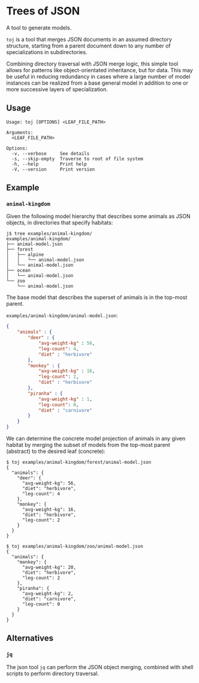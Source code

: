 # Trees of JSON

A tool to generate models.

`toj` is a tool that merges JSON documents in an assumed directory structure, starting from a parent document down to any number of specializations in subdirectories.  

Combining directory traversal with JSON merge logic, this simple tool allows for patterns like object-orientated inheritance, but for data. This may be useful in reducing redundancy in cases where a large number of model instances can be realized from a base general model in addition to one or more successive layers of specialization. 

## Usage

```console
Usage: toj [OPTIONS] <LEAF_FILE_PATH>

Arguments:
  <LEAF_FILE_PATH>  

Options:
  -v, --verbose     See details
  -s, --skip-empty  Traverse to root of file system
  -h, --help        Print help
  -V, --version     Print version
```

## Example

### `animal-kingdom`

Given the following model hierarchy that describes some animals as JSON objects, in directories that specify habitats:

```text
j$ tree examples/animal-kingdom/
examples/animal-kingdom/
├── animal-model.json
├── forest
│   ├── alpine
│   │   └── animal-model.json
│   └── animal-model.json
├── ocean
│   └── animal-model.json
└── zoo
    └── animal-model.json
```

The base model that describes the superset of animals is in the top-most parent. 

`examples/animal-kingdom/animal-model.json`:

```json
{
    "animals" : {
        "deer" : {
            "avg-weight-kg" : 56,
            "leg-count": 4,
            "diet" : "herbivore"
        },
        "monkey" : {
            "avg-weight-kg" : 16,
            "leg-count": 2,
            "diet" : "herbivore"
        },
        "piranha" : {
            "avg-weight-kg" : 1,
            "leg-count": 0,
            "diet" : "carnivore"
        }      
    }
}
```


We can determine the concrete model projection of animals in any given habitat by merging the subset of models from the top-most parent (abstract) to the desired leaf (concrete):

```text
$ toj examples/animal-kingdom/forest/animal-model.json
{
  "animals": {
    "deer": {
      "avg-weight-kg": 56,
      "diet": "herbivore",
      "leg-count": 4
    },
    "monkey": {
      "avg-weight-kg": 16,
      "diet": "herbivore",
      "leg-count": 2
    }
  }
}
```

```text
$ toj examples/animal-kingdom/zoo/animal-model.json 
{
  "animals": {
    "monkey": {
      "avg-weight-kg": 20,
      "diet": "herbivore",
      "leg-count": 2
    },
    "piranha": {
      "avg-weight-kg": 2,
      "diet": "carnivore",
      "leg-count": 0
    }
  }
}
```

## Alternatives

### `jq`

The json tool `jq` can perform the JSON object merging, combined with shell scripts to perform directory traversal.
